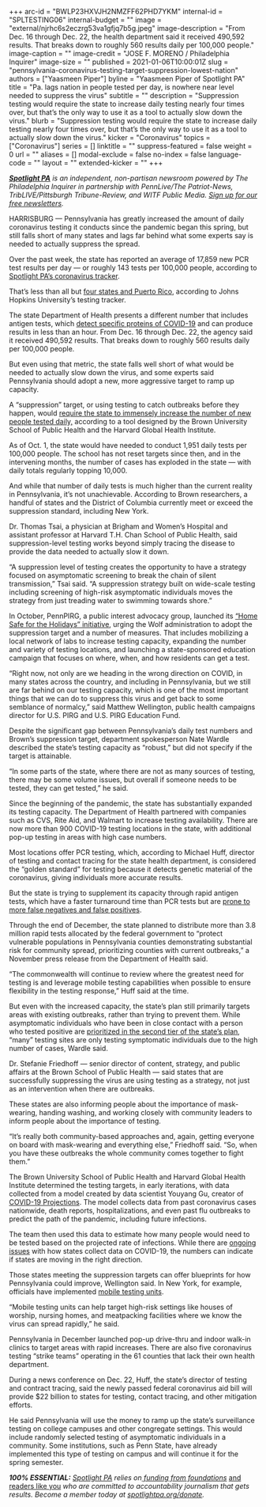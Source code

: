 +++
arc-id = "BWLP23HXVJH2NMZFF62PHD7YKM"
internal-id = "SPLTESTING06"
internal-budget = ""
image = "external/njrhc6s2eczrg53va1gfjq7b5g.jpeg"
image-description = "From Dec. 16 through Dec. 22, the health department said it received 490,592 results. That breaks down to roughly 560 results daily per 100,000 people."
image-caption = ""
image-credit = "JOSE F. MORENO / Philadelphia Inquirer"
image-size = ""
published = 2021-01-06T10:00:01Z
slug = "pennsylvania-coronavirus-testing-target-suppression-lowest-nation"
authors = ["Yaasmeen Piper"]
byline = "Yaasmeen Piper of Spotlight PA"
title = "Pa. lags nation in people tested per day, is nowhere near level needed to suppress the virus"
subtitle = ""
description = "Suppression testing would require the state to increase daily testing nearly four times over, but that’s the only way to use it as a tool to actually slow down the virus."
blurb = "Suppression testing would require the state to increase daily testing nearly four times over, but that’s the only way to use it as a tool to actually slow down the virus."
kicker = "Coronavirus"
topics = ["Coronavirus"]
series = []
linktitle = ""
suppress-featured = false
weight = 0
url = ""
aliases = []
modal-exclude = false
no-index = false
language-code = ""
layout = ""
extended-kicker = ""
+++

<a href="https://www.spotlightpa.org/"><i><b>Spotlight PA</b></i></a><i> is an independent, non-partisan newsroom powered by The Philadelphia Inquirer in partnership with PennLive/The Patriot-News, TribLIVE/Pittsburgh Tribune-Review, and WITF Public Media. </i><a href="https://www.spotlightpa.org/newsletters"><i>Sign up for our free newsletters</i></a><i>.</i>

HARRISBURG — Pennsylvania has greatly increased the amount of daily coronavirus testing it conducts since the pandemic began this spring, but still falls short of many states and lags far behind what some experts say is needed to actually suppress the spread.

Over the past week, the state has reported an average of 17,859 new PCR test results per day — or roughly 143 tests per 100,000 people, according to <a href="https://www.spotlightpa.org/news/2020/03/pa-coronavirus-updates-cases-map-live-tracker/" target=_blank>Spotlight PA’s coronavirus tracker</a>.

That’s less than all but <a href="https://coronavirus.jhu.edu/testing/tracker/overview">four states and Puerto Rico</a>, according to Johns Hopkins University’s testing tracker.

The state Department of Health presents a different number that includes antigen tests, which <a href="https://www.inquirer.com/health/coronavirus/convenient-coronavirus-antigen-tests-could-be-surveillance-tool-despite-low-accuracy-20200930.html" target=_blank>detect specific proteins of COVID-19</a> and can produce results in less than an hour. From Dec. 16 through Dec. 22, the agency said it received 490,592 results. That breaks down to roughly 560 results daily per 100,000 people.

But even using that metric, the state falls well short of what would be needed to actually slow down the virus, and some experts said Pennsylvania should adopt a new, more aggressive target to ramp up capacity.

A “suppression” target, or using testing to catch outbreaks before they happen, would <a href="https://globalepidemics.org/october-1-testing-targets/">require the state to immensely increase the number of new people tested daily,</a> according to a tool designed by the Brown University School of Public Health and the Harvard Global Health Institute.

<script src="https://www.spotlightpa.org/embed.js" async></script><div data-spl-embed-version="1" data-spl-src="https://www.spotlightpa.org/embeds/newsletter/"></div>

As of Oct. 1, the state would have needed to conduct 1,951 daily tests per 100,000 people. The school has not reset targets since then, and in the intervening months, the number of cases has exploded in the state — with daily totals regularly topping 10,000.

And while that number of daily tests is much higher than the current reality in Pennsylvania, it’s not unachievable. According to Brown researchers, a handful of states and the District of Columbia currently meet or exceed the suppression standard, including New York.

Dr. Thomas Tsai, a physician at Brigham and Women’s Hospital and assistant professor at Harvard T.H. Chan School of Public Health, said suppression-level testing works beyond simply tracing the disease to provide the data needed to actually slow it down.

“A suppression level of testing creates the opportunity to have a strategy focused on asymptomatic screening to break the chain of silent transmission,” Tsai said. “A suppression strategy built on wide-scale testing including screening of high-risk asymptomatic individuals moves the strategy from just treading water to swimming towards shore.”

In October, PennPIRG, a public interest advocacy group, launched its <a href="https://pennpirg.org/news/pap/%E2%80%9Chome-safe-holidays%E2%80%9D-initiative-launched-promote-safe-holiday-season">“Home Safe for the Holidays” initiative</a>, urging the Wolf administration to adopt the suppression target and a number of measures. That includes mobilizing a local network of labs to increase testing capacity, expanding the number and variety of testing locations, and launching a state-sponsored education campaign that focuses on where, when, and how residents can get a test.

“Right now, not only are we heading in the wrong direction on COVID, in many states across the country, and including in Pennsylvania, but we still are far behind on our testing capacity, which is one of the most important things that we can do to suppress this virus and get back to some semblance of normalcy,” said Matthew Wellington, public health campaigns director for U.S. PIRG and U.S. PIRG Education Fund.

Despite the significant gap between Pennsylvania’s daily test numbers and Brown’s suppression target, department spokesperson Nate Wardle described the state’s testing capacity as “robust,” but did not specify if the target is attainable.

“In some parts of the state, where there are not as many sources of testing, there may be some volume issues, but overall if someone needs to be tested, they can get tested,” he said.

Since the beginning of the pandemic, the state has substantially expanded its testing capacity. The Department of Health partnered with companies such as CVS, Rite Aid, and Walmart to increase testing availability. There are now more than 900 COVID-19 testing locations in the state, with additional pop-up testing in areas with high case numbers.

Most locations offer PCR testing, which, according to Michael Huff, director of testing and contact tracing for the state health department, is considered the “golden standard” for testing because it detects genetic material of the coronavirus, giving individuals more accurate results.

But the state is trying to supplement its capacity through rapid antigen tests, which have a faster turnaround time than PCR tests but are <a href="https://www.propublica.org/article/rapid-testing-is-less-accurate-than-the-government-wants-to-admit">prone to more false negatives and false positives</a>.

Through the end of December, the state planned to distribute more than 3.8 million rapid tests allocated by the federal government to “protect vulnerable populations in Pennsylvania counties demonstrating substantial risk for community spread, prioritizing counties with current outbreaks,” a November press release from the Department of Health said.

“The commonwealth will continue to review where the greatest need for testing is and leverage mobile testing capabilities when possible to ensure flexibility in the testing response,” Huff said at the time.

But even with the increased capacity, the state’s plan still primarily targets areas with existing outbreaks, rather than trying to prevent them. While asymptomatic individuals who have been in close contact with a person who tested positive are <a href="https://www.health.pa.gov/topics/disease/coronavirus/Pages/Symptoms-Testing.aspx">prioritized in the second tier of the state’s plan</a>, “many” testing sites are only testing symptomatic individuals due to the high number of cases, Wardle said.

Dr. Stefanie Friedhoff — senior director of content, strategy, and public affairs at the Brown School of Public Health — said states that are successfully suppressing the virus are using testing as a strategy, not just as an intervention when there are outbreaks.

These states are also informing people about the importance of mask-wearing, handing washing, and working closely with community leaders to inform people about the importance of testing.

“It’s really both community-based approaches and, again, getting everyone on board with mask-wearing and everything else,” Friedhoff said. “So, when you have these outbreaks the whole community comes together to fight them.”

<script src="https://www.spotlightpa.org/embed.js" async></script><div data-spl-embed-version="1" data-spl-src="https://www.spotlightpa.org/embeds/donate/?teaser_text=Spotlight%20PA%20provides%20essential%2C%20public-service%20journalism%20thanks%20to%20readers%20like%20you.%20Help%20us%20continue%20that%20work."></div>


The Brown University School of Public Health and Harvard Global Health Institute determined the testing targets, in early iterations, with data collected from a model created by data scientist Youyang Gu, creator of <a href="https://covid19-projections.com/">COVID-19 Projections</a>. The model collects data from past coronavirus cases nationwide, death reports, hospitalizations, and even past flu outbreaks to predict the path of the pandemic, including future infections.

The team then used this data to estimate how many people would need to be tested based on the projected rate of infections. While there are <a href="https://www.spotlightpa.org/news/2020/09/pa-coronavirus-deaths-reporting-edrs/">ongoing issues</a> with how states collect data on COVID-19, the numbers can indicate if states are moving in the right direction.

Those states meeting the suppression targets can offer blueprints for how Pennsylvania could improve, Wellington said. In New York, for example, officials have implemented <a href="https://www.6sqft.com/new-york-adds-10-new-testing-sites-in-citys-covid-19-hot-spots/">mobile testing units</a>.

“Mobile testing units can help target high-risk settings like houses of worship, nursing homes, and meatpacking facilities where we know the virus can spread rapidly,” he said.

Pennsylvania in December launched pop-up drive-thru and indoor walk-in clinics to target areas with rapid increases. There are also five coronavirus testing “strike teams” operating in the 61 counties that lack their own health department.

During a news conference on Dec. 22, Huff, the state’s director of testing and contract tracing, said the newly passed federal coronavirus aid bill will provide $22 billion to states for testing, contact tracing, and other mitigation efforts.

He said Pennsylvania will use the money to ramp up the state’s surveillance testing on college campuses and other congregate settings. This would include randomly selected testing of asymptomatic individuals in a community. Some institutions, such as Penn State, have already implemented this type of testing on campus and will continue it for the spring semester.

<i><b>100% ESSENTIAL:</b></i><i> </i><a href="https://www.spotlightpa.org/"><i>Spotlight PA</i></a><i> relies on</i><a href="https://www.spotlightpa.org/support"><i> funding from foundations</i></a><i> </i><a href="https://www.spotlightpa.org/support">and readers like you</a><i> who are committed to accountability journalism that gets results. Become a member today at </i><a href="http://checkout.fundjournalism.org/memberform?org_id=spotlightpa&campaign=701f4000000TVuIAAW"><i>spotlightpa.org/donate</i></a><i>.</i>
